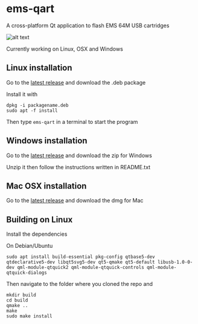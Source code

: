 # ems-qart
A cross-platform Qt application to flash EMS 64M USB cartridges

![alt text](https://i.imgur.com/UU4yUpi.png)

Currently working on Linux, OSX and Windows

## Linux installation
Go to the [latest release](https://github.com/rbino/ems-qart/releases/latest) and download the .deb package

Install it with
```
dpkg -i packagename.deb
sudo apt -f install
```
Then type `ems-qart` in a terminal to start the program

## Windows installation
Go to the [latest release](https://github.com/rbino/ems-qart/releases/latest) and download the zip for Windows

Unzip it then follow the instructions written in README.txt

## Mac OSX installation
Go to the [latest release](https://github.com/rbino/ems-qart/releases/latest) and download the dmg for Mac

## Building on Linux
Install the dependencies

On Debian/Ubuntu
```
sudo apt install build-essential pkg-config qtbase5-dev qtdeclarative5-dev libqt5svg5-dev qt5-qmake qt5-default libusb-1.0-0-dev qml-module-qtquick2 qml-module-qtquick-controls qml-module-qtquick-dialogs
```

Then navigate to the folder where you cloned the repo and
```
mkdir build
cd build
qmake ..
make
sudo make install
```
